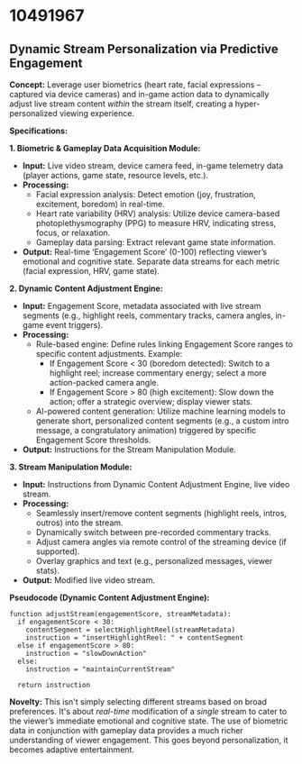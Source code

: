 # 10491967

## Dynamic Stream Personalization via Predictive Engagement

**Concept:** Leverage user biometrics (heart rate, facial expressions – captured via device cameras) and in-game action data to dynamically adjust live stream content *within* the stream itself, creating a hyper-personalized viewing experience.

**Specifications:**

**1. Biometric & Gameplay Data Acquisition Module:**

*   **Input:** Live video stream, device camera feed, in-game telemetry data (player actions, game state, resource levels, etc.).
*   **Processing:**
    *   Facial expression analysis: Detect emotion (joy, frustration, excitement, boredom) in real-time.
    *   Heart rate variability (HRV) analysis: Utilize device camera-based photoplethysmography (PPG) to measure HRV, indicating stress, focus, or relaxation.
    *   Gameplay data parsing: Extract relevant game state information.
*   **Output:**  Real-time ‘Engagement Score’ (0-100) reflecting viewer’s emotional and cognitive state.  Separate data streams for each metric (facial expression, HRV, game state).

**2. Dynamic Content Adjustment Engine:**

*   **Input:** Engagement Score, metadata associated with live stream segments (e.g., highlight reels, commentary tracks, camera angles, in-game event triggers).
*   **Processing:**
    *   Rule-based engine: Define rules linking Engagement Score ranges to specific content adjustments. Example:
        *   If Engagement Score < 30 (boredom detected): Switch to a highlight reel; increase commentary energy; select a more action-packed camera angle.
        *   If Engagement Score > 80 (high excitement):  Slow down the action; offer a strategic overview; display viewer stats.
    *   AI-powered content generation: Utilize machine learning models to generate short, personalized content segments (e.g., a custom intro message, a congratulatory animation) triggered by specific Engagement Score thresholds.
*   **Output:**  Instructions for the Stream Manipulation Module.

**3. Stream Manipulation Module:**

*   **Input:**  Instructions from Dynamic Content Adjustment Engine, live video stream.
*   **Processing:**
    *   Seamlessly insert/remove content segments (highlight reels, intros, outros) into the stream.
    *   Dynamically switch between pre-recorded commentary tracks.
    *   Adjust camera angles via remote control of the streaming device (if supported).
    *   Overlay graphics and text (e.g., personalized messages, viewer stats).
*   **Output:** Modified live video stream.

**Pseudocode (Dynamic Content Adjustment Engine):**

```
function adjustStream(engagementScore, streamMetadata):
  if engagementScore < 30:
    contentSegment = selectHighlightReel(streamMetadata)
    instruction = "insertHighlightReel: " + contentSegment
  else if engagementScore > 80:
    instruction = "slowDownAction"
  else:
    instruction = "maintainCurrentStream"

  return instruction
```

**Novelty:** This isn't simply selecting different streams based on broad preferences.  It's about *real-time* modification of a *single* stream to cater to the viewer’s immediate emotional and cognitive state.  The use of biometric data in conjunction with gameplay data provides a much richer understanding of viewer engagement.  This goes beyond personalization, it becomes adaptive entertainment.
